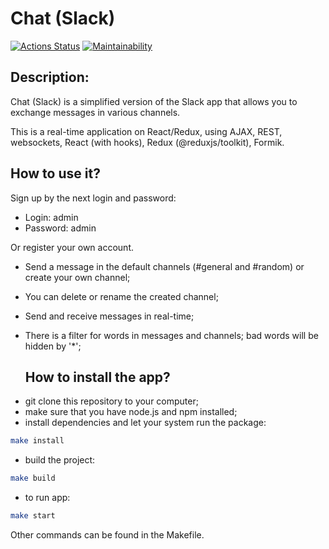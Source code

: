 # Chat (Slack)

[![Actions Status](https://github.com/xyzelena/frontend-project-12/actions/workflows/hexlet-check.yml/badge.svg)](https://github.com/xyzelena/frontend-project-12/actions)
[![Maintainability](https://api.codeclimate.com/v1/badges/282c3d55270bb9f9f823/maintainability)](https://codeclimate.com/github/xyzelena/frontend-project-12/maintainability)


## Description: 

Chat (Slack)  is a simplified version of the Slack app that allows you to exchange messages in various channels. 

This is a real-time application on React/Redux, using AJAX, REST, websockets, React (with hooks), Redux (@reduxjs/toolkit), Formik. 

## How to use it?

Sign up by the next login and password:

* Login: admin
* Password: admin

Or register your own account.

* Send a message in the default channels (#general and #random) or create your own channel;
* You can delete or rename the created channel;
* Send and receive messages in real-time;
* There is a filter for words in messages and channels; bad words will be hidden by '*';

  ## How to install the app?

- git clone this repository to your computer;
- make sure that you have node.js and npm installed;
- install dependencies and let your system run the package:
```bash
make install
```
- build the project:
```bash
make build
```
- to run app:
```bash
make start
```

Other commands can be found in the Makefile.

  

